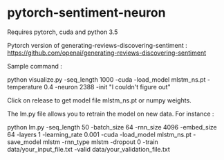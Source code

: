 # pytorch-sentiment-neuron
Requires pytorch, cuda and python 3.5

Pytorch version of generating-reviews-discovering-sentiment : https://github.com/openai/generating-reviews-discovering-sentiment

Sample command :

python visualize.py -seq_length 1000 -cuda -load_model mlstm_ns.pt -temperature 0.4 -neuron 2388 -init "I couldn't figure out"

Click on release to get model file mlstm_ns.pt or numpy weights.

The lm.py file allows you to retrain the model on new data. For instance :

python lm.py -seq_length 50 -batch_size 64 -rnn_size 4096 -embed_size 64 -layers 1 -learning_rate 0.001 -cuda -load_model mlstm_ns.pt -save_model mlstm -rnn_type mlstm -dropout 0 -train data/your_input_file.txt -valid data/your_validation_file.txt
